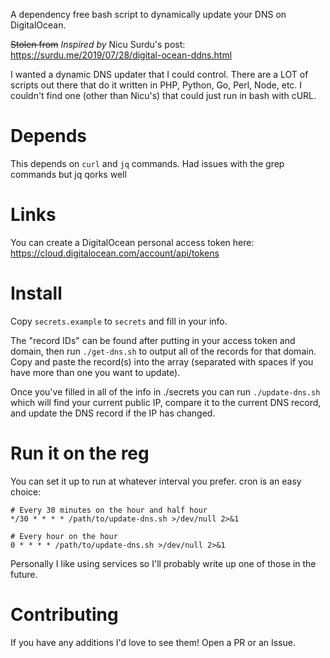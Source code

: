 A dependency free bash script to dynamically update your DNS on DigitalOcean.

~~Stolen from~~ _Inspired by_ Nicu Surdu's post: https://surdu.me/2019/07/28/digital-ocean-ddns.html

I wanted a dynamic DNS updater that I could control. There are a LOT of scripts out there that do it written in PHP, Python, Go, Perl, Node, etc. I couldn't find one (other than Nicu's) that could just run in bash with cURL.

# Depends

This depends on `curl` and `jq` commands. Had issues with the grep commands but jq qorks well


# Links

You can create a DigitalOcean personal access token here: https://cloud.digitalocean.com/account/api/tokens

# Install

Copy `secrets.example` to `secrets` and fill in your info.

The "record IDs" can be found after putting in your access token and domain, then run `./get-dns.sh` to output all of the records for that domain. Copy and paste the record(s) into the array (separated with spaces if you have more than one you want to update).

Once you've filled in all of the info in ./secrets you can run `./update-dns.sh` which will find your current public IP, compare it to the current DNS record, and update the DNS record if the IP has changed.

# Run it on the reg

You can set it up to run at whatever interval you prefer. cron is an easy choice:

```
# Every 30 minutes on the hour and half hour
*/30 * * * * /path/to/update-dns.sh >/dev/null 2>&1

# Every hour on the hour
0 * * * * /path/to/update-dns.sh >/dev/null 2>&1
```

Personally I like using services so I'll probably write up one of those in the future.

# Contributing

If you have any additions I'd love to see them! Open a PR or an Issue.
